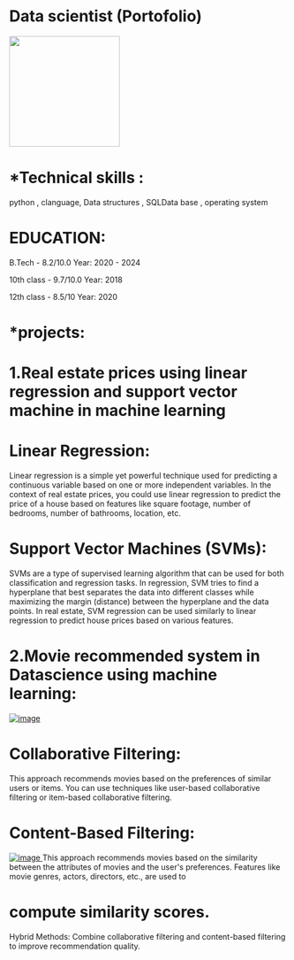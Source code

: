 # Data scientist (Portofolio) 
<img src="![WhatsApp Image 2023-07-07 at 10 32 58 AM (2)](https://github.com/manikantareddychamala/Mani.Portfolio/assets/162694056/18f3bec3-7f07-4adc-8433-6235429d4e14)" width="200" height="200">

# *Technical skills : 
python , clanguage, Data structures , SQLData base , operating system

# EDUCATION:
B.Tech - 8.2/10.0    Year: 2020 - 2024

10th class - 9.7/10.0    Year: 2018

12th class - 8.5/10      Year: 2020

# *projects:
# 1.Real estate prices using linear regression and support vector machine in machine learning


# Linear Regression:

Linear regression is a simple yet powerful technique used for predicting a continuous variable based on one or more independent variables.
In the context of real estate prices, you could use linear regression to predict the price of a house based on features like square footage, number of bedrooms, number of bathrooms, location, etc.

# Support Vector Machines (SVMs):

SVMs are a type of supervised learning algorithm that can be used for both classification and regression tasks.
In regression, SVM tries to find a hyperplane that best separates the data into different classes while maximizing the margin (distance) between the hyperplane and the data points.
In real estate, SVM regression can be used similarly to linear regression to predict house prices based on various features.

# 2.Movie recommended system in Datascience using machine learning:
[
![image](https://github.com/manikantareddychamala/Mani.Portfolio/assets/162694056/cde56b55-7bfb-4af5-b57a-1a318c3d011a)
](url)
# Collaborative Filtering: 
This approach recommends movies based on the preferences of similar users or items. You can use techniques like user-based collaborative filtering or item-based collaborative filtering.
# Content-Based Filtering: 

[
![image](https://github.com/manikantareddychamala/Mani.Portfolio/assets/162694056/71ecfa8d-3872-4a28-9076-97a685af4b7f)
](url)
This approach recommends movies based on the similarity between the attributes of movies and the user's preferences. Features like movie genres, actors, directors, etc., are used to 
# compute similarity scores.
Hybrid Methods: Combine collaborative filtering and content-based filtering to improve recommendation quality.
